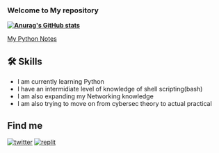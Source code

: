 ### Welcome to My repository 

**[![Anurag's GitHub stats](https://github-readme-stats.vercel.app/api?username=mohitdudi&show_icons=true&theme=gotham)](https://github.com/anuraghazra/github-readme-stats)**

[My Python Notes](https://1drv.ms/u/s!AoEU2VItwcTeizR9S3iyxDkoEx_d?e=sFvXOo)

## 🛠 Skills
- I am currently learning Python
- I have an intermidiate level of knowledge of shell scripting(bash)
- I am also expanding my Networking knowledge
- I am also trying to move on from cybersec theory to actual practical

## Find me
[![twitter](https://img.shields.io/badge/twitter-1DA1F2?style=for-the-badge&logo=twitter&logoColor=white)](https://twitter.com/m0hitdudi/)
[![replit](https://external-content.duckduckgo.com/iu/?u=https%3A%2F%2Ftse1.mm.bing.net%2Fth%3Fid%3DOIP.jjW1EAGzaMTiEWcyEKbX5gAAAA%26pid%3DApi&f=1&ipt=a9be6121e268470359eb71512092e8e1ed7ae52532eef1168d20cd4eb95f8bca&ipo=images)](https://replit.com/mohitdudi/)
